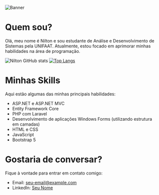 ![Banner](https://user-images.githubusercontent.com/105826619/176328466-cbfc30e9-9371-45d7-b44e-acf77cf9ca2e.png)

# Quem sou?

Olá, meu nome é Nilton e sou estudante de Análise e Desenvolvimento de Sistemas pela UNIFAAT. Atualmente, estou focado em aprimorar minhas habilidades na área de programação.

![Nilton GitHub stats](https://github-readme-stats.vercel.app/api?username=hajikazuo&show_icons=true&theme=algolia)
[![Top Langs](https://github-readme-stats.vercel.app/api/top-langs/?username=hajikazuo&layout=compact&theme=algolia)](https://github.com/hajikazuo/hajikazuo/blob/main/README.md)

# Minhas Skills

Aqui estão algumas das minhas principais habilidades:

- ASP.NET e ASP.NET MVC
- Entity Framework Core
- PHP com Laravel
- Desenvolvimento de aplicações Windows Forms (utilizando estrutura em camadas)
- HTML e CSS
- JavaScript
- Bootstrap 5

# Gostaria de conversar?

Fique à vontade para entrar em contato comigo:

- Email: [seu-email@example.com](mailto:seu-email@example.com)
- LinkedIn: [Seu Nome](https://www.linkedin.com/in/seu-perfil-linkedin/)
